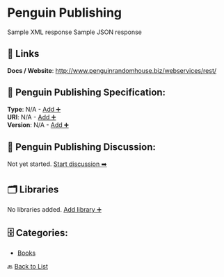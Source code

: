 # Penguin Publishing

Sample XML response Sample JSON response

##  🔗 Links
**Docs / Website**: http://www.penguinrandomhouse.biz/webservices/rest/

## 🧬 Penguin Publishing Specification:
**Type**: N/A - [Add ➕](https://github.com/apis-list/apis-list/edit/main/apis.yaml#L14679)  
**URI**: N/A - [Add ➕](https://github.com/apis-list/apis-list/edit/main/apis.yaml#L14679)  
**Version**: N/A - [Add ➕](https://github.com/apis-list/apis-list/edit/main/apis.yaml#L14679)

## 💬 Penguin Publishing Discussion:
Not yet started. [Start discussion ➡️](https://github.com/apis-list/apis-list/discussions/new)

## 🗂️ Libraries

No libraries added. [Add library ➕](https://github.com/apis-list/apis-list/edit/main/apis.yaml#L14679)    


## 🗄️ Categories:
- [Books](https://github.com/apis-list/apis-list#books-)

🔙  [Back to List](https://github.com/apis-list/apis-list)
